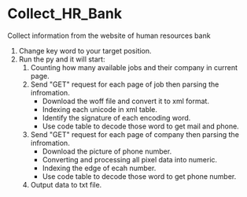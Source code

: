 # Collect_HR_Bank
Collect information from the website of human resources bank

1. Change key word to your target position.
2. Run the py and it will start:
   1. Counting how many available jobs and their company in current page.
   2. Send "GET" request for each page of job then parsing the infromation.
      * Download the woff file and convert it to xml format.
      * Indexing each unicode in xml table.
      * Identify the signature of each encoding word.
      * Use code table to decode those word to get mail and phone.
   3. Send "GET" request for each page of company then parsing the infromation.
      * Download the picture of phone number.
      * Converting and processing all pixel data into numeric.
      * Indexing the edge of ecah number.
      * Use code table to decode those word to get phone number.
   4. Output data to txt file.
